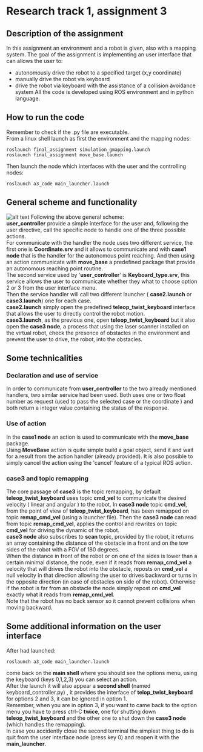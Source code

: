 

#  Research track 1, assignment 3

## Description of the assignment
In this assignment an environment and a robot is given, also with a mapping system. The goal of the assignment is implementing an user interface that can allows the user to:
- autonomously drive the robot to a specified target (x,y coordinate)
- manually drive the robot via keyboard
- drive the robot via keyboard with the assistance of a collision avoidance system
All the code is developed using ROS environment and in python language.

 
## How to run the code
Remember to check if the .py file are executable.  
From a linux shell launch as first the environment and the mapping nodes: 
```
roslaunch final_assignment simulation_gmapping.launch
roslaunch final_assignment move_base.launch
```
Then launch the node which interfaces with the user and the controlling nodes:
```
roslaunch a3_code main_launcher.launch
```


## General scheme and functionality
![alt text](flow_chart_RT1_A3.jpg)
Following the above general scheme:  
**user_controller** provide a simple interface for the user and, following the user directive, call the specific node to handle one of the three possible actions.  
For communicate with the handler the node uses two different service, the first one is **Coordinate.srv** and it allows to communicate and with **case1 node** that is the handler for the autonomous point reaching. And then using an action communicate with **move_base** a predefined package that provide an autonomous reaching point routine.  
The second service used by '**user_controller**' is **Keyboard_type.srv**, this service allows the user to communicate whether they what to choose option 2 or 3 from the user interface menu.  
Then the service handler will call two different launcher ( **case2.launch** or **case3.launch**) one for each case.  
**case2.launch** simply open the predefined **teleop_twist_keyboard** interface that allows the user to directly control the robot motion.  
**case3.launch**, as the previous one, open **teleop_twist_keyboard** but it also open the **case3 node**, a process that using the laser scanner installed on the virtual robot, check the presence of obstacles in the environment and prevent the user to drive, the robot, into the obstacles.

  



## Some technicalities
### Declaration and use of service
In order to communicate from **user_controller** to the two already mentioned handlers, two similar service had been used. Both uses one or two float number as request (used to pass the selected case or the coordinate ) and both return a integer value containing the status of the response.  
### Use of action
In the **case1 node** an action is used to communicate with the **move_base** package.  
Using **MoveBase** action is quite simple build a goal object, send it and wait for a result from the action handler (already provided). It is also possible to simply cancel the action using the 'cancel' feature of a typical ROS action.
### case3 and topic remapping
The core passage of **case3** is the topic remapping, by default **teleop_twist_keyboard** uses topic **cmd_vel** to communicate the desired velocity ( linear and angular ) to the robot. In **case3 node** topic **cmd_vel**,  from the point of view of **teleop_twist_keyboard**, has been remapped on topic **remap_cmd_vel** (using a launcher file). Then the **case3 node** can read from topic **remap_cmd_vel**, applies the control and rewrites on topic **cmd_vel** for driving the dynamic of the robot.  
**case3 node** also subscribes to **scan** topic, provided by the robot, it returns an array containing the distance of the obstacle in a front and on the tow sides of the robot with a FOV of 180 degrees.  
When the distance in front of the robot or on one of the sides is lower than a certain minimal distance, the node, even if it reads from **remap_cmd_vel** a velocity that will drives the robot into the obstacle, reposts on **cmd_vel** a null velocity in that direction allowing the user to drives backward or turns in the opposite direction (in case of obstacles on side of the robot). Otherwise if the robot is far from an obstacle the node simply repost on **cmd_vel** exactly what it reads from **remap_cmd_vel**.   
Note that the robot has no back sensor so it cannot prevent collisions when moving backward.






## Some additional information on the user interface
After had launched:
```
roslaunch a3_code main_launcher.launch
```
come back on the **main shell** where you should see the options menu, using the keyboard (keys 0,1,2,3) you can select an action.  
After the launch it will also appear a **second shell** (named keyboard_controller.py) , it provides the interface of **telop_twist_keyboard** for options 2 and 3, it can be ignored in option 1.  
Remember, when you are in option 3, if you want to came back to the option menu you have to press ctrl-C **twice**, one for shutting down **teleop_twist_keyboard** and the other one to shut down the **case3 node** (which handles the remapping).  
In case you accidently close the second terminal the simplest thing to do is quit from the user interface node (press key 0) and reopen it with the **main_launcher**.   


<!--stackedit_data:
eyJoaXN0b3J5IjpbMTgwNTQzMTE4LC0zNTgxNjU2Ml19
-->
